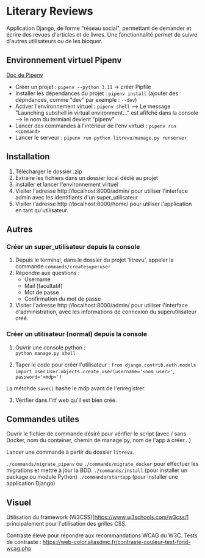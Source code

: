 
# Literary Reviews 
Application Django, de forme "réseau social", permettant de demander et écrire des revues d'articles et de livres. Une fonctionnalité permet de suivre d'autres utilisateurs ou de les bloquer. 

## Environnement virtuel Pipenv 
[Doc de Pipenv](https://post-it.pycolore.fr/post-it/python/pipenv) 

*  Créer un projet : `pipenv --python 3.11` -> créer Pipfile 
*  Installer les dépendances du projet : `pipenv install` (ajouter des dépndances, comme "dev" par exemple : `--dev`) 
*  Activer l'environnement virtuel : `pipenv shell` 
    --> Le message "Launching subshell in virtual environment..." est afifché dans la console  
    --> le nom du termianl devient "pipenv" 
*  Lancer des commandes à l'intérieur de l'env virtuel : `pipenv run <command>` 
*  Lancer le serveur : `pipenv run python litrevu/manage.py runserver` 


## Installation 

1. Télécharger le dossier .zip 
2. Extraire les fichiers dans un dossier local dédié au projet 
3. installer et lancer l'environnement virtuel 
4. Visiter l'adresse http://localhost:8000/admin/ pour utiliser l'interface admin avec les identifiants d'un super_utilisateur 
5. Visiter l'adresse http://localhost:8000/home/ pour utiliser l'application en tant qu'utilisateur. 


## Autres 

### Créer un super_utilisateur depuis la console 

1. Depuis le terminal, dans le dossier du projet 'litrevu', appeler la commande `commands/createsuperuser` 
2. Répondre aux questions :    
    * Username 
    * Mail (facultatif) 
    * Mot de passe 
    * Confirmation du mot de passe 
3. Visiter l'adresse http://localhost:8000/admin/ pour utiliser l'interface d'administration, avec les informations de connexion du superutilisateur créé. 


### Créer un utilisateur (normal) depuis la console 

1.  Ouvrir une console python :    
`python manage.py shell`    

2.  Taper le code pour créer l'utilisateur : 
`from django.contrib.auth.models import User` 
`User.objects.create_user(username='<nom_user>', password='<mdp>')` 

La métohde `save()` hashe le mdp avant de l'enregistrer. 

3.  Vérifier dans l'itf web qu'il est bien créé. 


## Commandes utiles 

Ouvrir le fichier de commande désiré pour vérifier le script (avec / sans Docker, nom du container, chemin de manage.py, nom de l'app à créer...) 

Lancer une commande à partir du dossier `litrevu`. 

`./commands/migrate_pipenv` ou `./commands/migrate_docker` pour effectuer les migrations et mettre à jour la BDD. 
`./commands/install` (pour installer un package ou module Python) 
`./commands/startapp` (pour installer une application Django) 


## Visuel 

Utilisation du framework (W3CSS)[https://www.w3schools.com/w3css/] principalement pour l'utilisation des grilles CSS. 

Contraste élevé pour répondre aux recommandations WCAG du W3C. 
Tests de contraste : https://web-color.aliasdmc.fr/contraste-couleur-text-fond-wcag.php

